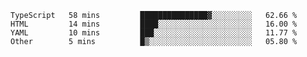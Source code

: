 <!--START_SECTION:waka-->

```text
TypeScript   58 mins         ███████████████▓░░░░░░░░░   62.66 %
HTML         14 mins         ████░░░░░░░░░░░░░░░░░░░░░   16.00 %
YAML         10 mins         ███░░░░░░░░░░░░░░░░░░░░░░   11.77 %
Other        5 mins          █▒░░░░░░░░░░░░░░░░░░░░░░░   05.80 %
```

<!--END_SECTION:waka-->
